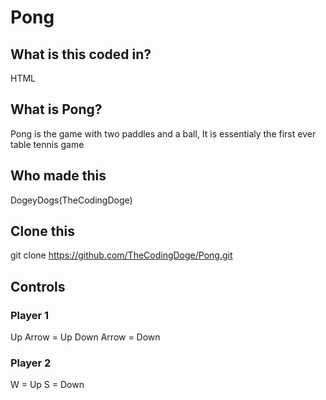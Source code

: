 # Pong

## What is this coded in?
HTML

## What is Pong?
Pong is the game with two paddles and a ball,
It is essentialy the first ever table tennis game

## Who made this
DogeyDogs(TheCodingDoge)

## Clone this
git clone https://github.com/TheCodingDoge/Pong.git

## Controls
### Player 1
Up Arrow = Up
Down Arrow = Down
### Player 2
W = Up
S = Down